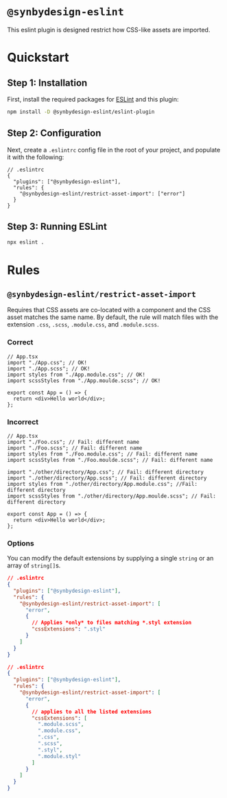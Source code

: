 # `@synbydesign-eslint`

This eslint plugin is designed restrict how CSS-like assets are imported.

# Quickstart

## Step 1: Installation

First, install the required packages for [ESLint](https://eslint.org/) and this plugin:

```bash
npm install -D @synbydesign-eslint/eslint-plugin
```

## Step 2: Configuration

Next, create a `.eslintrc` config file in the root of your project, and populate it with the following:

```
// .eslintrc
{
  "plugins": ["@synbydesign-eslint"],
  "rules": {
    "@synbydesign-eslint/restrict-asset-import": ["error"]
  }
}
```

## Step 3: Running ESLint

```bash
npx eslint .
```

# Rules

## `@synbydesign-eslint/restrict-asset-import`

Requires that CSS assets are co-located with a component and the CSS asset matches the same name. By default, the rule will match files with the extension `.css`, `.scss`, `.module.css`, and `.module.scss`.

### Correct

```tsx
// App.tsx
import "./App.css"; // OK!
import "./App.scss"; // OK!
import styles from "./App.module.css"; // OK!
import scssStyles from "./App.moulde.scss"; // OK!

export const App = () => {
  return <div>Hello world</div>;
};
```

### Incorrect

```tsx
// App.tsx
import "./Foo.css"; // Fail: different name
import "./Foo.scss"; // Fail: different name
import styles from "./Foo.module.css"; // Fail: different name
import scssStyles from "./Foo.moulde.scss"; // Fail: different name

import "./other/directory/App.css"; // Fail: different directory
import "./other/directory/App.scss"; // Fail: different directory
import styles from "./other/directory/App.module.css"; //Fail: different directory
import scssStyles from "./other/directory/App.moulde.scss"; // Fail: different directory

export const App = () => {
  return <div>Hello world</div>;
};
```

### Options

You can modify the default extensions by supplying a single `string` or an array of `string[]`s.

```json
// .eslintrc
{
  "plugins": ["@synbydesign-eslint"],
  "rules": {
    "@synbydesign-eslint/restrict-asset-import": [
      "error",
      {
        // Applies *only* to files matching *.styl extension
        "cssExtensions": ".styl"
      }
    ]
  }
}
```

```json
// .eslintrc
{
  "plugins": ["@synbydesign-eslint"],
  "rules": {
    "@synbydesign-eslint/restrict-asset-import": [
      "error",
      {
        // applies to all the listed extensions
        "cssExtensions": [
          ".module.scss",
          ".module.css",
          ".css",
          ".scss",
          ".styl",
          ".module.styl"
        ]
      }
    ]
  }
}
```
